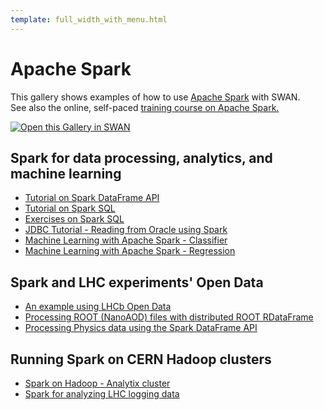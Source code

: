 ```yaml
---
template: full_width_with_menu.html
---
```


# Apache Spark

This gallery shows examples of how to use [Apache Spark][spark] with SWAN.  
See also the online, self-paced [training course on Apache Spark.][course] 

[<img class="open_in_swan" data-path="apache_spark1" data-name="SWAN: Spark connector and monitor" alt="Open this Gallery in SWAN" src="https://swanserver.web.cern.ch/swanserver/images/badge_swan_white_150.png">][gallery_url]

## Spark for data processing, analytics, and machine learning

* [Tutorial on Spark DataFrame API](SparkTraining/notebooks/Tutorial-DataFrame.ipynb)
* [Tutorial on Spark SQL](SparkTraining/notebooks/Tutorial-SparkSQL.ipynb)
* [Exercises on Spark SQL](SparkTraining/notebooks/HandsOn-SparkSQL_with_solutions.ipynb)
* [JDBC Tutorial - Reading from Oracle using Spark](SparkTraining/notebooks/Spark_JDBC_Oracle.ipynb)
* [Machine Learning with Apache Spark - Classifier](SparkTraining/notebooks/ML_Demo1_Classifier.ipynb)
* [Machine Learning with Apache Spark - Regression](SparkTraining/notebooks/ML_Demo2_Regression.ipynb)

## Spark and LHC experiments' Open Data

* [An example using LHCb Open Data](SparkTraining/notebooks/LHCb_OpenData_Spark.ipynb)
* [Processing ROOT (NanoAOD) files with distributed ROOT RDataFrame](SparkTraining/notebooks/Dimuon_Spark_ROOT_RDataFrame.ipynb)
* [Processing Physics data using the Spark DataFrame API](SparkTraining/notebooks/Demo_Dimuon_mass_spectrum.ipynb)

## Running Spark on CERN Hadoop clusters

* [Spark on Hadoop - Analytix cluster](SparkTraining/notebooks/Demo_Spark_on_Hadoop.ipynb)
* [Spark for analyzing LHC logging data](SparkTraining/notebooks/NXCals-example.ipynb)

[spark]:http://spark.apache.org/
[gallery_url]:https://cern.ch/swanserver/cgi-bin/go?projurl=https://github.com/cerndb/SparkTraining.git
[course]:https://sparktraining.web.cern.ch/
